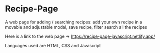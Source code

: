 # Recipe-Page

A web page for adding / searching recipes: add your own recipe in a movable and adjustable modal, save recipe, filter search all the recipes

Here is a link to the web page ->
https://recipe-page-javascript.netlify.app/

Languages used are HTML, CSS and Javascript

